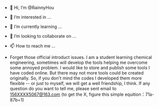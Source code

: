 - 👋 Hi, I’m @RainnyHou
- 👀 I’m interested in ...
- 🌱 I’m currently learning ...
- 💞️ I’m looking to collaborate on ...
- 📫 How to reach me ...

 - Forget those official introduct issues. I am a student learning chemical engineering, sometimes will develop the 
tools helping me overcome some annoyed problem. I would like to store and publish some tools I have coded online.
But there may not more tools could be created originally. So, if you don't mind the codes I developed them more 
flexible -- or just to myself, we will get a well friendship, I think. If any question do you want to tell me,
please sent email to 156XXXX5067@163.com (to get the X, figure this simple equition：71a-87b=1)

<!---
RainnyHou/RainnyHou is a ✨ special ✨ repository because its `README.md` (this file) appears on your GitHub profile.
You can click the Preview link to take a look at your changes.
--->
